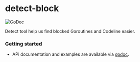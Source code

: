 # detect-block

[![GoDoc](https://godoc.org/github.com/lysu/detect-block?status.svg)](https://godoc.org/github.com/lysu/detect-block)

Detect tool help us find blocked Goroutines and Codeline easier.

### Getting started

- API documentation and examples are available via [godoc](https://godoc.org/github.com/lysu/detect-block).
